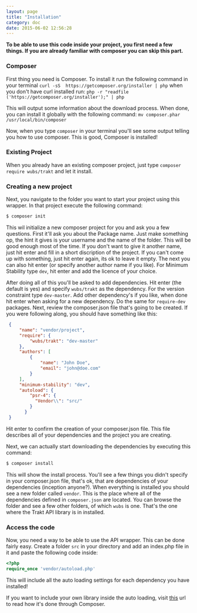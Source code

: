 ```yaml
---
layout: page
title: "Installation"
category: doc
date: 2015-06-02 12:56:28
---
```


__To be able to use this code inside your project, you first need a few things. If you are already familiar with 
composer you can skip this part.__
 
### Composer

First thing you need is Composer. To install it run the following command in your terminal `curl -sS 
https://getcomposer.org/installer | php` when you don't have curl installed run: `php -r "readfile
('https://getcomposer.org/installer');" | php`
 
This will output some information about the download process. When done, you can install it globally with the 
following command: `mv composer.phar /usr/local/bin/composer`

Now, when you type `composer` in your terminal you'll see some output telling you how to use composer. This is good, 
Composer is installed!

### Existing Project

When you already have an existing composer project, just type `composer require wubs/trakt` and let it install.

### Creating a new project

Next, you navigate to the folder you want to start your project using this wrapper. In that project execute the 
following command:

```bash
$ composer init
```

This wil initialize a new composer project for you and ask you a few questions. First it'll ask you about the Package
 name. Just make something op, the hint it gives is your username and the name of the folder. This will be good 
 enough most of the time. If you don't want to give it another name, just hit enter and fill in a short discription 
 of the project. If you can't come up with something, just hit enter again, its ok to leave it empty. The next you 
 can also hit enter (or specify another author name if you like). For Minimum Stability type `dev`, hit enter and add 
 the licence of your choice. 
  
  After doing all of this you'll be asked to add dependencies. Hit enter (the default is yes) and specify 
  `wubs/trakt` as the dependency. For the version constraint type `dev-master`. Add other dependency's if you like, 
  when done hit enter when asking for a new dependency. Do the same for `require-dev` packages. Next, review the 
  composer.json file that's going to be created. If you were following along, you should have something like this:
  
```JSON
 {
     "name": "vendor/project",
     "require": {
         "wubs/trakt": "dev-master"
     },
     "authors": [
         {
             "name": "John Doe",
             "email": "john@doe.com"
         }
     ],
     "minimum-stability": "dev",
     "autoload": {
         "psr-4": {
           "Vendor\\": "src/"
         }
       }
 }
```
   
Hit enter to confirm the creation of your composer.json file. This file describes all of your dependencies and the 
project you are creating.

Next, we can actually start downloading the dependencies by executing this command:

```BASH
$ composer install
```

This will show the install process. You'll see a few things you didn't specify in your composer.json file, that's ok,
 that are dependencies of your dependencies (inception anyone?).
 When everything is installed you should see a new folder called `vendor`. This is the place where all of the 
 dependencies defined in `composer.json` are located. You can browse the folder and see a few other folders, of which
  `wubs` is one. That's the one where the Trakt API library is in installed.

### Access the code

Now, you need a way to be able to use the API wrapper. This can be done fairly easy. Create a folder `src` in your 
directory and add an index.php file in it and paste the following code inside:

```PHP
<?php
require_once 'vendor/autoload.php'
```

This will include all the auto loading settings for each dependency you have installed!

If you want to include your own library inside the auto loading, visit [this][composer] url to read how it's done 
through Composer.

 


[composer]: https://getcomposer.org/doc/01-basic-usage.md#autoloading

 
 

